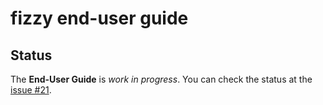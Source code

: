 # fizzy end-user guide

## Status

The **End-User Guide** is *work in progress*. You can check the status at the
[issue #21](https://github.com/alem0lars/fizzy/issues/21).
